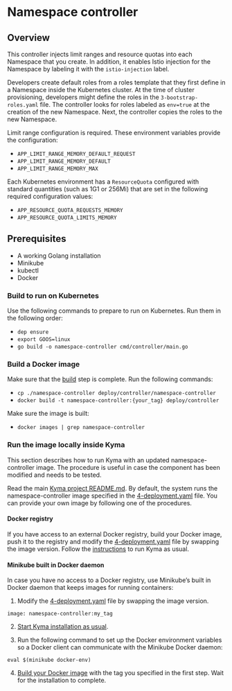 # Namespace controller

## Overview

This controller injects limit ranges and resource quotas into each Namespace that you create. In addition, it enables Istio injection for the Namespace by labeling it with the `istio-injection` label.

Developers create default roles from a roles template that they first define in a Namespace inside the Kubernetes cluster.
At the time of cluster provisioning, developers might define the roles in the `3-bootstrap-roles.yaml` file. The controller looks for roles labeled as `env=true` at the creation of the new Namespace. Next, the controller copies the roles to the new Namespace.

Limit range configuration is required. These environment variables provide the configuration:
* `APP_LIMIT_RANGE_MEMORY_DEFAULT_REQUEST`
* `APP_LIMIT_RANGE_MEMORY_DEFAULT`
* `APP_LIMIT_RANGE_MEMORY_MAX`

Each Kubernetes environment has a `ResourceQuota` configured with standard quantities (such as 1G1 or 256Mi) that are set in the following required configuration values:
* `APP_RESOURCE_QUOTA_REQUESTS_MEMORY`
* `APP_RESOURCE_QUOTA_LIMITS_MEMORY`

## Prerequisites

 - A working Golang installation
 - Minikube
 - kubectl
 - Docker

### Build to run on Kubernetes

Use the following commands to prepare to run on Kubernetes. Run them in the following order:

 - `dep ensure`
 - `export GOOS=linux`
 - `go build -o namespace-controller cmd/controller/main.go`

### Build a Docker image

Make sure that the [build](#build-to-run-on-kubernetes) step is complete. Run the following commands:

- `cp ./namespace-controller deploy/controller/namespace-controller`
- `docker build -t namespace-controller:{your_tag} deploy/controller`

Make sure the image is built:

- `docker images | grep namespace-controller`

### Run the image locally inside Kyma

This section describes how to run Kyma with an updated namespace-controller image. The procedure is useful in case the component has been modified and needs to be tested.

Read the main [Kyma project README.md](../../README.md). By default, the system runs the namespace-controller image specified in the [4-deployment.yaml](../../resources/core/charts/namespace-controller/templates/4-deployment.yaml) file. You can provide your own image by following one of the procedures.

#### Docker registry

 If you have access to an external Docker registry, build your Docker image, push it to the registry and modify the [4-deployment.yaml](../../resources/core/charts/namespace-controller/templates/4-deployment.yaml) file by swapping the image version. Follow the [instructions](../../docs/kyma/docs/04-02-local-installation.md) to run Kyma as usual.

#### Minikube built in Docker daemon

In case you have no access to a Docker registry, use Minikube’s built in Docker daemon that keeps images for running containers:

 1. Modify the [4-deployment.yaml](../../resources/core/charts/namespace-controller/templates/4-deployment.yaml) file by swapping the image version.
```
image: namespace-controller:my_tag
```

2. [Start Kyma installation as usual](../../docs/kyma/docs/04-02-local-installation.md).

3. Run the following command to set up the Docker environment variables so a Docker client can communicate with the Minikube Docker daemon:
```
eval $(minikube docker-env)
```

4. [Build your Docker image](#build-a-docker-image) with the tag you specified in the first step. Wait for the installation to complete.
